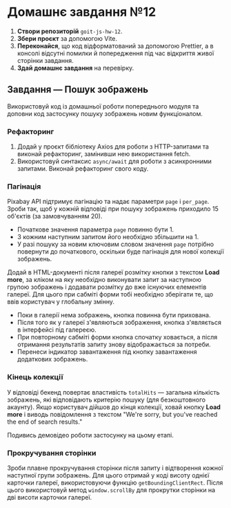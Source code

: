 # Домашнє завдання №12

1. **Створи репозиторій** `goit-js-hw-12`.
2. **Збери проєкт** за допомогою Vite.
3. **Переконайся**, що код відформатований за допомогою Prettier, а в консолі відсутні помилки й
   попередження під час відкриття живої сторінки завдання.
4. **Здай домашнє завдання** на перевірку.

## Завдання — Пошук зображень

Використовуй код із домашньої роботи попереднього модуля та доповни код застосунку пошуку зображень новим функціоналом.

### Рефакторинг

1. Додай у проєкт бібліотеку Axios для роботи з HTTP-запитами та виконай рефакторинг, замінивши нею використання fetch.
2. Використовуй синтаксис `async/await` для роботи з асинхронними запитами. Виконай рефакторинг свого коду.

### Пагінація

Pixabay API підтримує пагінацію та надає параметри `page` і `per_page`. Зроби так, щоб у кожній відповіді при пошуку зображень приходило 15 об'єктів (за замовчуванням 20).

- Початкове значення параметра `page` повинно бути 1.
- З кожним наступним запитом його необхідно збільшити на 1.
- У разі пошуку за новим ключовим словом значення `page` потрібно повернути до початкового, оскільки буде пагінація для нової колекції зображень.

Додай в HTML-документі після галереї розмітку кнопки з текстом **Load more**, за кліком на яку необхідно виконувати запит за наступною групою зображень і додавати розмітку до вже існуючих елементів галереї. Для цього при сабміті форми тобі необхідно зберігати те, що ввів користувач у глобальну змінну.

- Поки в галерії нема зображень, кнопка повинна бути прихована.
- Після того як у галереї з'являються зображення, кнопка з'являється в інтерфейсі під галереєю.
- При повторному сабміті форми кнопка спочатку ховається, а після отримання результатів запиту знову відображається за потреби.
- Перенеси індикатор завантаження під кнопку завантаження додаткових зображень.

### Кінець колекції

У відповіді бекенд повертає властивість `totalHits` — загальна кількість зображень, які відповідають критерію пошуку (для безкоштовного акаунту). Якщо користувач дійшов до кінця колекції, ховай кнопку **Load more** і виводь повідомлення з текстом "We're sorry, but you've reached the end of search results."

Подивись демовідео роботи застосунку на цьому етапі.

### Прокручування сторінки

Зроби плавне прокручування сторінки після запиту і відтворення кожної наступної групи зображень. Для цього отримай у коді висоту однієї карточки галереї, використовуючи функцію `getBoundingClientRect`. Після цього використовуй метод `window.scrollBy` для прокрутки сторінки на дві висоти карточки галереї.
